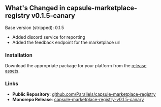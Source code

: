 ## What's Changed in capsule-marketplace-registry v0.1.5-canary

Base version (stripped): 0.1.5
- Added discord service for reporting
- Added the feedback endpoint for the marketplace url

### Installation

Download the appropriate package for your platform from the [release assets](https://github.com/Parallels/capsule-marketplace-registry/releases/tag/v0.1.5-canary).

### Links
- **Public Repository**: [github.com/Parallels/capsule-marketplace-registry](https://github.com/Parallels/capsule-marketplace-registry)
- **Monorepo Release**: [capsule-marketplace-registry-v0.1.5-canary](https://github.com/Parallels-Corp/capsule-manager/releases/tag/capsule-marketplace-registry-v0.1.5-canary)
